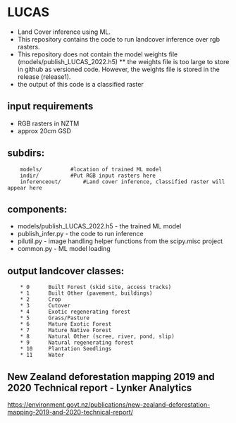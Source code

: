 # LUCAS 
* Land Cover inference using ML.
* This repository contains the code to run landcover inference over rgb rasters.
* This repository does not contain the model weights file (models/publish_LUCAS_2022.h5)
** the weights file is too large to store in github as versioned code. However, the weights file is stored in the release (release1).
* the output of this code is a classified raster

## input requirements
* RGB rasters in NZTM
* approx 20cm GSD

## subdirs:
```
	models/			#location of trained ML model
	indir/			#Put RGB input rasters here
	inferenceout/		#Land cover inference, classified raster will appear here
```

## components:
* models/publish_LUCAS_2022.h5 - the trained ML model
* publish_infer.py - the code to run inference
* pilutil.py - image handling helper functions from the scipy.misc project
* common.py - ML model loading

## output landcover classes:
        * 0      Built Forest (skid site, access tracks)
        * 1      Built Other (pavement, buildings)
        * 2      Crop
        * 3      Cutover
        * 4      Exotic regenerating forest
        * 5      Grass/Pasture
        * 6      Mature Exotic Forest
        * 7      Mature Native Forest
        * 8      Natural Other (scree, river, pond, slip)
        * 9      Natural regenerating forest
        * 10     Plantation Seedlings
        * 11     Water

## New Zealand deforestation mapping 2019 and 2020 Technical report - Lynker Analytics
https://environment.govt.nz/publications/new-zealand-deforestation-mapping-2019-and-2020-technical-report/
